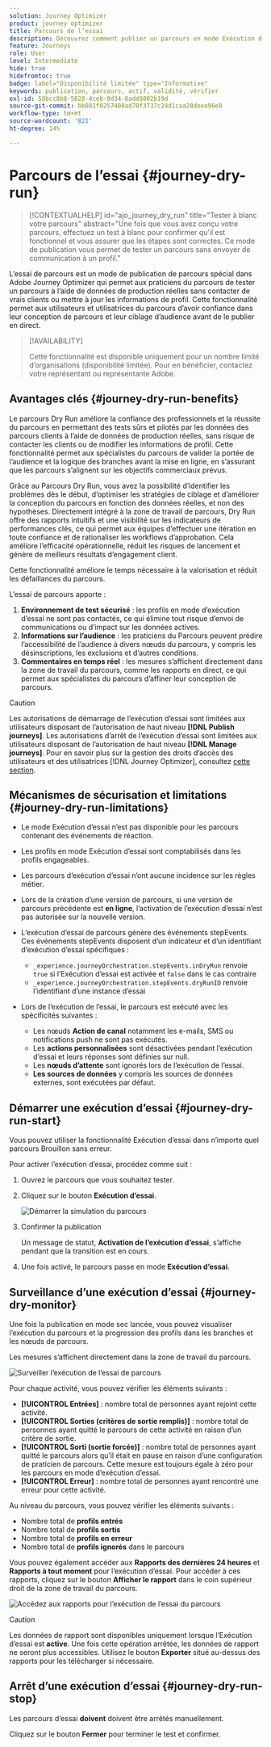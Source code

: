 ```yaml
---
solution: Journey Optimizer
product: journey optimizer
title: Parcours de l’essai
description: Découvrez comment publier un parcours en mode Exécution d’essai
feature: Journeys
role: User
level: Intermediate
hide: true
hidefromtoc: true
badge: label="Disponibilité limitée" type="Informative"
keywords: publication, parcours, actif, validité, vérifier
exl-id: 58bcc8b8-5828-4ceb-9d34-8add9802b19d
source-git-commit: bb881f0257408ad70f3737c24d1caa28deea96e0
workflow-type: tm+mt
source-wordcount: '821'
ht-degree: 14%

---
```


# Parcours de l’essai {#journey-dry-run}

>[!CONTEXTUALHELP]
>id="ajo_journey_dry_run"
>title="Tester à blanc votre parcours"
>abstract="Une fois que vous avez conçu votre parcours, effectuez un test à blanc pour confirmer qu’il est fonctionnel et vous assurer que les étapes sont correctes. Ce mode de publication vous permet de tester un parcours sans envoyer de communication à un profil."

L’essai de parcours est un mode de publication de parcours spécial dans Adobe Journey Optimizer qui permet aux praticiens du parcours de tester un parcours à l’aide de données de production réelles sans contacter de vrais clients ou mettre à jour les informations de profil.  Cette fonctionnalité permet aux utilisateurs et utilisatrices du parcours d’avoir confiance dans leur conception de parcours et leur ciblage d’audience avant de le publier en direct.


>[!AVAILABILITY]
>
>Cette fonctionnalité est disponible uniquement pour un nombre limité d’organisations (disponibilité limitée). Pour en bénéficier, contactez votre représentant ou représentante Adobe.


## Avantages clés {#journey-dry-run-benefits}

Le parcours Dry Run améliore la confiance des professionnels et la réussite du parcours en permettant des tests sûrs et pilotés par les données des parcours clients à l’aide de données de production réelles, sans risque de contacter les clients ou de modifier les informations de profil. Cette fonctionnalité permet aux spécialistes du parcours de valider la portée de l’audience et la logique des branches avant la mise en ligne, en s’assurant que les parcours s’alignent sur les objectifs commerciaux prévus.

Grâce au Parcours Dry Run, vous avez la possibilité d’identifier les problèmes dès le début, d’optimiser les stratégies de ciblage et d’améliorer la conception du parcours en fonction des données réelles, et non des hypothèses. Directement intégré à la zone de travail de parcours, Dry Run offre des rapports intuitifs et une visibilité sur les indicateurs de performances clés, ce qui permet aux équipes d’effectuer une itération en toute confiance et de rationaliser les workflows d’approbation. Cela améliore l’efficacité opérationnelle, réduit les risques de lancement et génère de meilleurs résultats d’engagement client.

Cette fonctionnalité améliore le temps nécessaire à la valorisation et réduit les défaillances du parcours.

L’essai de parcours apporte :

1. **Environnement de test sécurisé** : les profils en mode d’exécution d’essai ne sont pas contactés, ce qui élimine tout risque d’envoi de communications ou d’impact sur les données actives.
1. **Informations sur l’audience** : les praticiens du Parcours peuvent prédire l’accessibilité de l’audience à divers nœuds du parcours, y compris les désinscriptions, les exclusions et d’autres conditions.
1. **Commentaires en temps réel** : les mesures s’affichent directement dans la zone de travail du parcours, comme les rapports en direct, ce qui permet aux spécialistes du parcours d’affiner leur conception de parcours.


>[!CAUTION]
>
>Les autorisations de démarrage de l’exécution d’essai sont limitées aux utilisateurs disposant de l’autorisation de haut niveau **[!DNL Publish journeys]**. Les autorisations d’arrêt de l’exécution d’essai sont limitées aux utilisateurs disposant de l’autorisation de haut niveau **[!DNL Manage journeys]**. Pour en savoir plus sur la gestion des droits d’accès des utilisateurs et des utilisatrices [!DNL Journey Optimizer], consultez [cette section](../administration/permissions-overview.md).


## Mécanismes de sécurisation et limitations {#journey-dry-run-limitations}

* Le mode Exécution d’essai n’est pas disponible pour les parcours contenant des événements de réaction.
* Les profils en mode Exécution d’essai sont comptabilisés dans les profils engageables.
* Les parcours d’exécution d’essai n’ont aucune incidence sur les règles métier.
* Lors de la création d’une version de parcours, si une version de parcours précédente est **en ligne**, l’activation de l’exécution d’essai n’est pas autorisée sur la nouvelle version.
* L’exécution d’essai de parcours génère des événements stepEvents. Ces événements stepEvents disposent d’un indicateur et d’un identifiant d’exécution d’essai spécifiques :
   * `_experience.journeyOrchestration.stepEvents.inDryRun` renvoie `true` si l’Exécution d’essai est activée et `false` dans le cas contraire
   * `_experience.journeyOrchestration.stepEvents.dryRunID` renvoie l’identifiant d’une instance d’essai
* Lors de l’exécution de l’essai, le parcours est exécuté avec les spécificités suivantes :

   * Les nœuds **Action de canal** notamment les e-mails, SMS ou notifications push ne sont pas exécutés.
   * Les **actions personnalisées** sont désactivées pendant l’exécution d’essai et leurs réponses sont définies sur null.
   * Les **nœuds d’attente** sont ignorés lors de l’exécution de l’essai.
     <!--You can override the wait block timeouts, then if you have wait blocks duration longer than allowed dry run journey duration, then that branch will not execute completely.-->
   * **Les sources de données** y compris les sources de données externes, sont exécutées par défaut.

## Démarrer une exécution d’essai {#journey-dry-run-start}

Vous pouvez utiliser la fonctionnalité Exécution d’essai dans n’importe quel parcours Brouillon sans erreur.

Pour activer l’exécution d’essai, procédez comme suit :

1. Ouvrez le parcours que vous souhaitez tester.
1. Cliquez sur le bouton **Exécution d’essai**.

   ![Démarrer la simulation du parcours ](assets/dry-run-button.png)

1. Confirmer la publication

   Un message de statut, **Activation de l’exécution d’essai**, s’affiche pendant que la transition est en cours.

1. Une fois activé, le parcours passe en mode **Exécution d’essai**.

## Surveillance d’une exécution d’essai {#journey-dry-monitor}

Une fois la publication en mode sec lancée, vous pouvez visualiser l’exécution du parcours et la progression des profils dans les branches et les nœuds de parcours.

Les mesures s’affichent directement dans la zone de travail du parcours.

![Surveiller l’exécution de l’essai de parcours ](assets/dry-run-metrics.png)

Pour chaque activité, vous pouvez vérifier les éléments suivants :

* **[!UICONTROL Entrées]** : nombre total de personnes ayant rejoint cette activité.
* **[!UICONTROL Sorties (critères de sortie remplis)]** : nombre total de personnes ayant quitté le parcours de cette activité en raison d’un critère de sortie.
* **[!UICONTROL Sorti (sortie forcée)]** : nombre total de personnes ayant quitté le parcours alors qu’il était en pause en raison d’une configuration de praticien de parcours. Cette mesure est toujours égale à zéro pour les parcours en mode d’exécution d’essai.
* **[!UICONTROL Erreur]** : nombre total de personnes ayant rencontré une erreur pour cette activité.


Au niveau du parcours, vous pouvez vérifier les éléments suivants :

* Nombre total de **profils entrés**
* Nombre total de **profils sortis**
* Nombre total de **profils en erreur**
* Nombre total de **profils ignorés** dans le parcours

Vous pouvez également accéder aux **Rapports des dernières 24 heures** et **Rapports à tout moment** pour l’exécution d’essai. Pour accéder à ces rapports, cliquez sur le bouton **Afficher le rapport** dans le coin supérieur droit de la zone de travail du parcours.

![Accédez aux rapports pour l’exécution de l’essai du parcours ](assets/dry-run-report.png)

>[!CAUTION]
>
> Les données de rapport sont disponibles uniquement lorsque l’Exécution d’essai est **active**.  Une fois cette opération arrêtée, les données de rapport ne seront plus accessibles. Utilisez le bouton **Exporter** situé au-dessus des rapports pour les télécharger si nécessaire.


## Arrêt d’une exécution d’essai {#journey-dry-run-stop}

Les parcours d’essai **doivent** doivent être arrêtés manuellement.

Cliquez sur le bouton **Fermer** pour terminer le test et confirmer.

<!-- After 14 days, Dry run journeys automatically transition to the **Draft** status.-->
